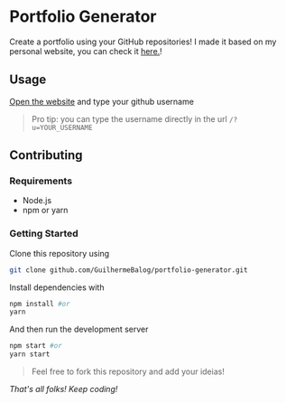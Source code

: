 # Portfolio Generator

Create a portfolio using your GitHub repositories!
I made it based on my personal website, you can check it [here.](https://guilhermebalog.github.io)!

## Usage

[Open the website](https://guilhermebalog.github.io/portfolio-generator/) and type your github username

> Pro tip: you can type the username directly in the url `/?u=YOUR_USERNAME`

## Contributing

### Requirements

- Node.js
- npm or yarn

### Getting Started

Clone this repository using

```bash
git clone github.com/GuilhermeBalog/portfolio-generator.git
```

Install dependencies with

```bash
npm install #or
yarn
```

And then run the development server

```bash
npm start #or
yarn start
```
> Feel free to fork this repository and add your ideias!

*That's all folks! Keep coding!*
